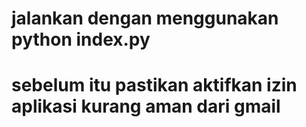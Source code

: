 
# jalankan dengan menggunakan python index.py
# sebelum itu pastikan  aktifkan izin aplikasi kurang aman dari gmail 